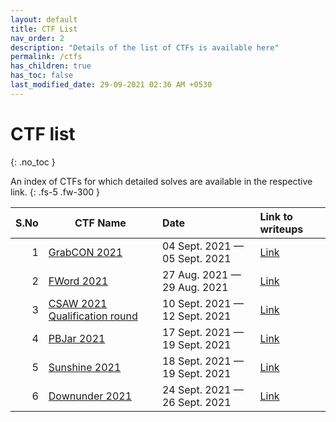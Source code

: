 ```yaml
---
layout: default
title: CTF List
nav_order: 2
description: "Details of the list of CTFs is available here"
permalink: /ctfs
has_children: true
has_toc: false
last_modified_date: 29-09-2021 02:36 AM +0530
---
```


# CTF list
{: .no_toc }

An index of CTFs for which detailed solves are available in the respective link.
{: .fs-5 .fw-300 }

| S.No | CTF Name                                                        | Date                          | Link to writeups         |
| ---: | --------------------------------------------------------------- | :---------------------------- | :----------------------- |
|    1 | [GrabCON 2021](https://ctftime.org/event/1353)                  | 04 Sept. 2021 — 05 Sept. 2021 | [Link](ctfs/grabcon21)   |
|    2 | [FWord 2021](https://ctftime.org/event/1405)                    | 27 Aug. 2021 — 29 Aug. 2021   | [Link](ctfs/fword21)     |
|    3 | [CSAW 2021 Qualification round](https://ctftime.org/event/1315) | 10 Sept. 2021 — 12 Sept. 2021 | [Link](ctfs/csaw21)      |
|    4 | [PBJar 2021](https://ctftime.org/event/1430)                    | 17 Sept. 2021 — 19 Sept. 2021 | [Link](ctfs/pbjar21)     |
|    5 | [Sunshine 2021](https://ctftime.org/event/1441)                 | 18 Sept. 2021 — 19 Sept. 2021 | [Link](ctfs/sunshine21)  |
|    6 | [Downunder 2021](https://ctftime.org/event/1312)                | 24 Sept. 2021 — 26 Sept. 2021 | [Link](ctfs/downunder21) |